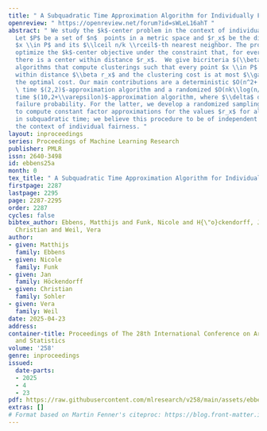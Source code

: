 ```yaml
---
title: " A Subquadratic Time Approximation Algorithm for Individually Fair k-Center "
openreview: " https://openreview.net/forum?id=sWLeL16ahT "
abstract: " We study the $k$-center problem in the context of individual fairness.
  Let $P$ be a set of $n$  points in a metric space and $r_x$ be the distance between
  $x \\in P$ and its $\\lceil n/k \\rceil$-th nearest neighbor. The problem asks to
  optimize the $k$-center objective under the constraint that, for every point $x$,
  there is a center within distance $r_x$.  We give bicriteria $(\\beta,\\gamma)$-approximation
  algorithms that compute clusterings such that every point $x \\in P$ has a center
  within distance $\\beta r_x$ and the clustering cost is at most $\\gamma$ times
  the optimal cost. Our main contributions are a deterministic $O(n^2+ kn \\log n)$
  \ time $(2,2)$-approximation algorithm and a randomized $O(nk\\log(n/\\delta)+k^2/\\varepsilon)$
  time $(10,2+\\varepsilon)$-approximation algorithm, where $\\delta$ denotes the
  failure probability. For the latter, we develop a randomized sampling procedure
  to compute constant factor approximations for the values $r_x$ for all $x\\in P$
  in subquadratic time; we believe this procedure to be of independent interest within
  the context of individual fairness. "
layout: inproceedings
series: Proceedings of Machine Learning Research
publisher: PMLR
issn: 2640-3498
id: ebbens25a
month: 0
tex_title: " A Subquadratic Time Approximation Algorithm for Individually Fair k-Center "
firstpage: 2287
lastpage: 2295
page: 2287-2295
order: 2287
cycles: false
bibtex_author: Ebbens, Matthijs and Funk, Nicole and H{\"o}ckendorff, Jan and Sohler,
  Christian and Weil, Vera
author:
- given: Matthijs
  family: Ebbens
- given: Nicole
  family: Funk
- given: Jan
  family: Höckendorff
- given: Christian
  family: Sohler
- given: Vera
  family: Weil
date: 2025-04-23
address:
container-title: Proceedings of The 28th International Conference on Artificial Intelligence
  and Statistics
volume: '258'
genre: inproceedings
issued:
  date-parts:
  - 2025
  - 4
  - 23
pdf: https://raw.githubusercontent.com/mlresearch/v258/main/assets/ebbens25a/ebbens25a.pdf
extras: []
# Format based on Martin Fenner's citeproc: https://blog.front-matter.io/posts/citeproc-yaml-for-bibliographies/
---
```

